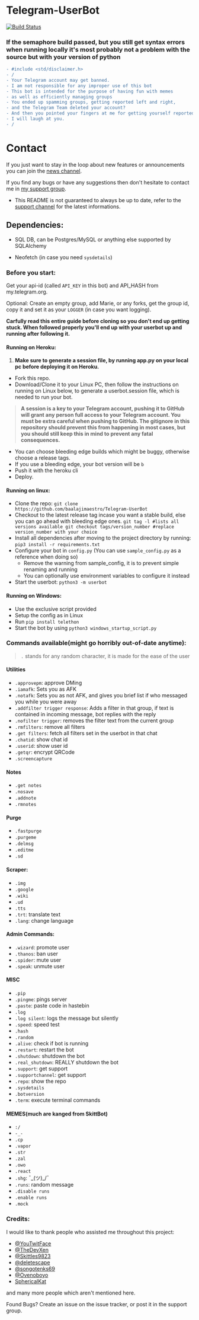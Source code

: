 # Telegram-UserBot

[![Build Status](https://semaphoreci.com/api/v1/baalajimaestro/telegram-userbot/branches/modular/badge.svg)](https://semaphoreci.com/baalajimaestro/telegram-userbot)

### If the semaphore build passed, but you still get syntax errors when running locally it's most probably not a problem with the source but with your version of python

```diff
- #include <std/disclaimer.h>
- /
- Your Telegram account may get banned.
- I am not responsible for any improper use of this bot
- This bot is intended for the purpose of having fun with memes
- as well as efficiently managing groups
- You ended up spamming groups, getting reported left and right,
- and the Telegram Team deleted your account?
- And then you pointed your fingers at me for getting yourself reported?
- I will laugh at you.
- /
```

# Contact
If you just want to stay in the loop about new features or
announcements you can join the [news channel](https://t.me/maestro_userbot_channel).

If you find any bugs or have any suggestions then don't hesitate to contact me in [my support group](https://t.me/userbot_support).

- This README is not guaranteed to always be up to date, refer to the [support channel](https://t.me/maestro_userbot_channel) for the latest informations.

## Dependencies:

- SQL DB, can be Postgres/MySQL or anything else supported by SQLAlchemy

- Neofetch (in case you need `sysdetails`)

### Before you start:
Get your api-id (called `API_KEY` in this bot) and API_HASH from my.telegram.org.


Optional: Create an empty group, add Marie, or any forks, get the group id, copy it and set it as your `LOGGER` (in case you want logging).


**Carfully read this entire guide before cloning so you don't end up getting stuck. When followed properly you'll end up with your userbot up and running after following it.**

#### Running on Heroku:
1. **Make sure to generate a session file, by running app.py on your local pc before deploying it on Heroku.**
- Fork this repo.
- Download/Clone it to your Linux PC, then follow the instructions on running on Linux below, to generate a userbot.session file, which is needed to run your bot.
> **A session is a key to your Telegram account, pushing it to GitHub will grant any person full access to your Telegram account.
You must be extra careful when pushing to GitHub. The gitignore in this repository should prevent this from happening in most cases, but you should still keep this in mind to prevent any fatal consequences.**
- You can choose bleeding edge builds which might be buggy, otherwise choose a release tags.
- If you use a bleeding edge, your bot version will be `b`
- Push it with the heroku cli
- Deploy.

#### Running on linux:
- Clone the repo: `git clone https://github.com/baalajimaestro/Telegram-UserBot`
- Checkout to the latest release tag incase you want a stable build, else you can go ahead with bleeding edge ones.
`git tag -l #lists all versions available
 git checkout tags/version_number #replace version_number with your choice`
- Install all dependencies after moving to the project directory by running: `pip3 install -r requirements.txt`
- Configure your bot in `config.py` (You can use `sample_config.py` as a reference when doing so)
  - Remove the warning from sample_config, it is to prevent simple renaming and running
  - You can optionally use environment variables to configure it instead
- Start the userbot: `python3 -m userbot`

#### Running on Windows:

- Use the exclusive script provided
- Setup the config as in Linux
- Run `pip install telethon`
- Start the bot by using `python3 windows_startup_script.py`

### Commands available(might go horribly out-of-date anytime):

> `.` stands for any random character, it is made for the ease of the user

#### Utilities
- `.approvepm`: approve DMing
- `.iamafk`: Sets you as AFK
- `.notafk`: Sets you as not AFK, and gives you brief list if who messaged you while you were away
- `.addfilter trigger response`: Adds a filter in that group, if text is contained in incoming message, bot replies with the reply
- `.nofilter trigger`: removes the filter text from the current group
- `.rmfilters`: remove all filters
- `.get filters`: fetch all filters set in the userbot in that chat
- `.chatid`: show chat id
- `.userid`: show user id
- `.getqr`: encrypt QRCode
- `.screencapture`

#### Notes
- `.get notes`
- `.nosave`
- `.addnote`
- `.rmnotes`


#### Purge
- `.fastpurge`
- `.purgeme`
- `.delmsg`
- `.editme`
- `.sd`

#### Scraper:
- `.img`
- `.google`
- `.wiki`
- `.ud`
- `.tts`
- `.trt`: translate text
- `.lang`: change language

#### Admin Commands:
- `.wizard`: promote user
- `.thanos`: ban user
- `.spider`: mute user
- `.speak`: unmute user

#### MISC
- `.pip`
- `.pingme`: pings server
- `.paste`: paste code in hastebin
- `.log`
- `.log silent`: logs the message but silently
- `.speed`: speed test
- `.hash`
- `.random`
- `.alive`: check if bot is running
- `.restart`: restart the bot
- `.shutdown`: shutdown the bot
- `.real_shutdown`: REALLY shutdown the bot
- `.support`: get support
- `.supportchannel`: get support
- `.repo`: show the repo
- `.sysdetails`
- `.botversion`
- `.term`: execute terminal commands

#### MEMES(much are kanged from SkittBot)
- `:/`
- `-_-`
- `.cp`
- `.vapor`
- `.str`
- `.zal`
- `.owo`
- `.react`
- `.shg`: ¯\_(ツ)_/¯
- `.runs`: random message
- `.disable runs`
- `.enable runs`
- `.mock`


### Credits:

I would like to thank people who assisted me throughout this project:

* [@YouTwitFace](https://github.com/YouTwitFace)
* [@TheDevXen](https://github.com/TheDevXen)
* [@Skittles9823](https://github.com/Skittles9823)
* [@deletescape](https://github.com/deletescape)
* [@songotenks69](https://github.com/songotenks69)
* [@Ovenoboyo](https://github.com/Ovenoboyo)
* [SphericalKat](https://github.com/ATechnoHazard)

and many more people which aren't mentioned here.

Found Bugs? Create an issue on the issue tracker, or post it in the support group.
